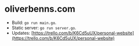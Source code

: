 # oliverbenns.com

- Build: `go run main.go`.
- Static server: `go run server.go`.
- Updates: [https://trello.com/b/K6Cd5uUX/personal-website](https://trello.com/b/K6Cd5uUX/personal-website)

